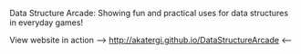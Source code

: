 Data Structure Arcade: Showing fun and practical uses for data structures in everyday games!

View website in action
--> http://akatergi.github.io/DataStructureArcade <--
